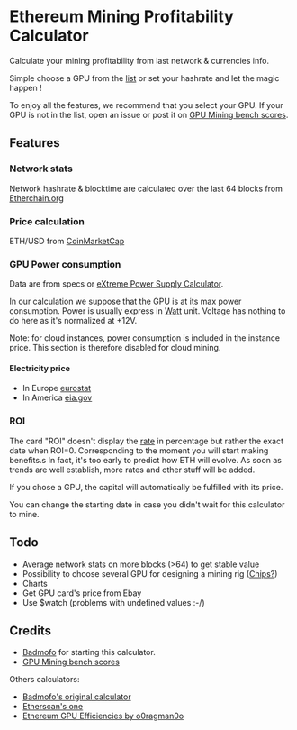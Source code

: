 # Ethereum Mining Profitability Calculator
Calculate your mining profitability from last network & currencies info.

Simple choose a GPU from the [list](app/assets/json/gpus.json) or set your hashrate and let the magic happen !

To enjoy all the features, we recommend that you select your GPU.
If your GPU is not in the list, open an issue or post it on [GPU Mining bench scores](http://forum.ethereum.org/discussion/2134/gpu-mining-is-out-come-and-let-us-know-of-your-bench-scores).


## Features
### Network stats
Network hashrate & blocktime are calculated over the last 64 blocks from [Etherchain.org](https://etherchain.org/api/basic_stats)

### Price calculation
ETH/USD from [CoinMarketCap](http://coinmarketcap.com/currencies/ethereum/)

### GPU Power consumption
Data are from specs or [eXtreme Power Supply Calculator](http://outervision.com/power-supply-calculator).

In our calculation we suppose that the GPU is at its max power consumption.
Power is usually express in [Watt](https://en.wikipedia.org/wiki/Watt) unit. Voltage has nothing to do here as it's normalized at +12V.

Note: for cloud instances, power consumption is included in the instance price. This section is therefore disabled for cloud mining.

#### Electricity price

* In Europe [eurostat](http://ec.europa.eu/eurostat/statistics-explained/index.php/Energy_price_statistics)
* In America [eia.gov]( http://www.eia.gov/electricity/monthly/epm_table_grapher.cfm?t=epmt_5_6_a)

### ROI
The card "ROI" doesn't display the [rate](https://en.wikipedia.org/wiki/Return_on_investment) in percentage but rather the exact date when ROI=0.
Corresponding to the moment you will start making benefits.s
In fact, it's too early to predict how ETH will evolve.
As soon as trends are well establish, more rates and other stuff will be added.

If you chose a GPU, the capital will automatically be fulfilled with its price.

You can change the starting date in case you didn't wait for this calculator to mine.

## Todo
* Average network stats on more blocks (>64) to get stable value
* Possibility to choose several GPU for designing a mining rig ([Chips?](https://material.angularjs.org/latest/#/demo/material.components.chips))
* Charts
* Get GPU card's price from Ebay
* Use $watch (problems with undefined values :-/)


## Credits
* [Badmofo](https://github.com/badmofo/ethereum-mining-calculator) for starting this calculator.
* [GPU Mining bench scores](http://forum.ethereum.org/discussion/2134/gpu-mining-is-out-come-and-let-us-know-of-your-bench-scores)

Others calculators:

* [Badmofo's original calculator](http://badmofo.github.io/ethereum-mining-calculator/)
* [Etherscan's one](http://etherscan.io/ether-mining-calculator)
* [Ethereum GPU Efficiencies by o0ragman0o](https://docs.google.com/spreadsheets/d/1s5SaThZ5eOSAiVMpmuIjz-_YjIlcxttAzKuWKAbczds/edit#gid=0)
